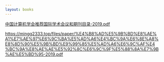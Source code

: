 ```yaml
---
layout: books
---
```




 [中国计算机学会推荐国际学术会议和期刊目录-2019.pdf](../files/paper/中国计算机学会推荐国际学术会议和期刊目录-2019.pdf) 



https://mingg2333.top/files/paper/%E4%B8%AD%E5%9B%BD%E8%AE%A1%E7%AE%97%E6%9C%BA%E5%AD%A6%E4%BC%9A%E6%8E%A8%E8%8D%90%E5%9B%BD%E9%99%85%E5%AD%A6%E6%9C%AF%E4%BC%9A%E8%AE%AE%E5%92%8C%E6%9C%9F%E5%88%8A%E7%9B%AE%E5%BD%95-2019.pdf

